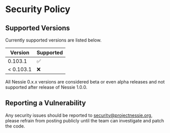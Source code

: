 # Security Policy

## Supported Versions

Currently supported versions are listed below.

| Version  | Supported          |
|----------|--------------------|
| 0.103.1   | :white_check_mark: |
| < 0.103.1 | :x:                |

All Nessie 0.x.x versions are considered beta or even alpha releases and not supported after
release of Nessie 1.0.0.

## Reporting a Vulnerability

Any security issues should be reported to security@projectnessie.org, please refrain from posting publicly until the team can investigate and patch the code.
